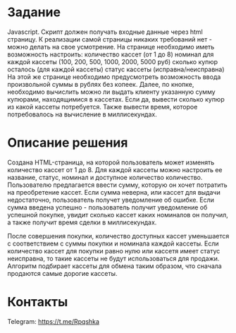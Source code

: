 # Задание

Javascript. Скрипт должен получать входные данные через html страницу. К реализации самой страницы никаких требований нет - можно делать на свое усмотрение. 
На странице необходимо иметь возможность настроить: 
количество кассет (от 1 до 8)
номинал для каждой кассеты (100, 200, 500, 1000, 2000, 5000 руб)
сколько купюр осталось (для каждой кассеты)
статус кассеты (исправна/неисправна)
На этой же странице необходимо предусмотреть возможность ввода произвольной суммы в рублях без копеек. Далее, по кнопке, необходимо вычислить можно ли выдать клиенту указанную сумму купюрами, находящимися в кассетах. Если да, вывести сколько купюр из какой кассеты потребуется. Также вывести время, которое потребовалось на вычисление в миллисекундах.

# Описание решения

Создана HTML-страница, на которой пользователь может изменять количество кассет от 1 до 8. Для каждой кассеты можно настроить ее название, статус, номинал и доступное количество количество. Пользователю предлагается ввести сумму, которую он хочет потратить на преобретение кассет. Если сумма неверна, или кассет для выдачи недостаточно, пользователь получет уведомление об ошибке. Если сумма введена успешно - пользователь получит уведомление об успешной покупке, увидит сколько кассет каких номиналов он получил, а также получит время сделки в миллисекундах.

После совершения покупки, количество доступных кассет уменьшается с соответствием с суммы покупки и номинала каждой кассеты. Если количество кассет для покупки равно нулю или кассетя имеет статус неисправна, то такие кассеты не будут использоваться для продажи. Алгоритм подбирает кассеты для обмена таким образом, что сначала продаются самые дорогие кассеты.

# Контакты

Telegram: https://t.me/Rpqshka